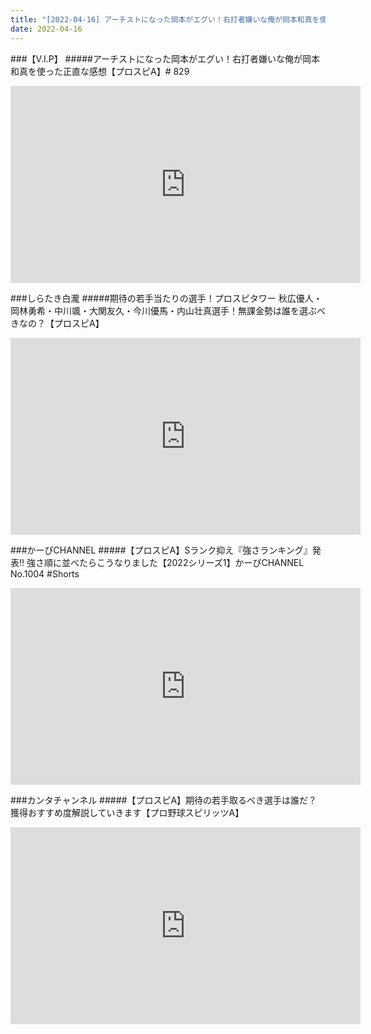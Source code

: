 ```yaml
---
title: "[2022-04-16] アーチストになった岡本がエグい！右打者嫌いな俺が岡本和真を使った正直な感想【プロスピA】# 829 他"
date: 2022-04-16
---
```

###【V.I.P】
#####アーチストになった岡本がエグい！右打者嫌いな俺が岡本和真を使った正直な感想【プロスピA】# 829
<iframe width="560" height="315" src="https://www.youtube.com/embed/pgUlxV2GIqY" frameborder="0" allow="accelerometer; autoplay; clipboard-write; encrypted-media; gyroscope; picture-in-picture" allowfullscreen></iframe>

###しらたき白瀧
#####期待の若手当たりの選手！プロスピタワー 秋広優人・岡林勇希・中川颯・大関友久・今川優馬・内山壮真選手！無課金勢は誰を選ぶべきなの？【プロスピA】
<iframe width="560" height="315" src="https://www.youtube.com/embed/SDamNcBovDQ" frameborder="0" allow="accelerometer; autoplay; clipboard-write; encrypted-media; gyroscope; picture-in-picture" allowfullscreen></iframe>

###かーぴCHANNEL
#####【プロスピA】Sランク抑え『強さランキング』発表!! 強さ順に並べたらこうなりました【2022シリーズ1】かーぴCHANNEL No.1004 #Shorts
<iframe width="560" height="315" src="https://www.youtube.com/embed/i4nS_UBLy8U" frameborder="0" allow="accelerometer; autoplay; clipboard-write; encrypted-media; gyroscope; picture-in-picture" allowfullscreen></iframe>

###カンタチャンネル
#####【プロスピA】期待の若手取るべき選手は誰だ？獲得おすすめ度解説していきます【プロ野球スピリッツA】
<iframe width="560" height="315" src="https://www.youtube.com/embed/yXbyjcjRxq4" frameborder="0" allow="accelerometer; autoplay; clipboard-write; encrypted-media; gyroscope; picture-in-picture" allowfullscreen></iframe>

